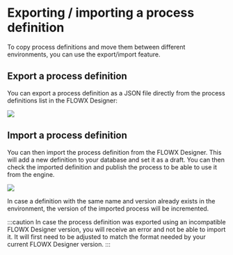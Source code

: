 # Exporting / importing a process definition

To copy process definitions and move them between different environments, you can use the export/import feature.

## Export a process definition

You can export a process definition as a JSON file directly from the process definitions list in the FLOWX Designer:

![](https://s3.eu-west-1.amazonaws.com/docx.flowx.ai/3.2/pf_export_definition.gif)

## Import a process definition

You can then import the process definition from the FLOWX Designer. This will add a new definition to your database and set it as a draft. You can then check the imported definition and publish the process to be able to use it from the engine.

![](https://s3.eu-west-1.amazonaws.com/docx.flowx.ai/3.2/pf_import_proc.gif)

In case a definition with the same name and version already exists in the environment, the version of the imported process will be incremented.

:::caution
In case the process definition was exported using an incompatible FLOWX Designer version, you will receive an error and not be able to import it. It will first need to be adjusted to match the format needed by your current FLOWX Designer version.
:::